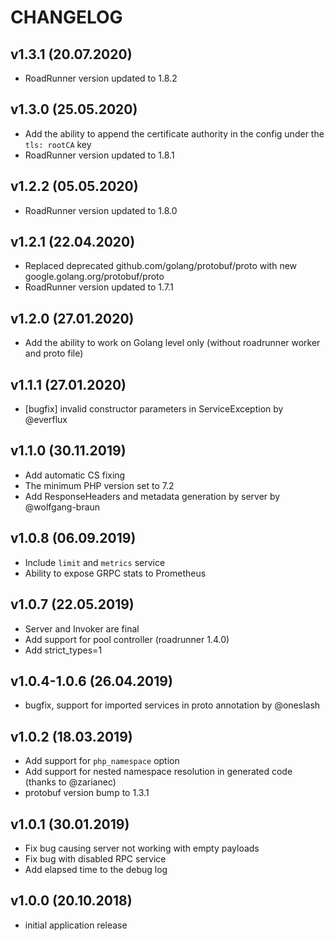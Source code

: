 CHANGELOG
=========

v1.3.1 (20.07.2020)
-------------------
- RoadRunner version updated to 1.8.2

v1.3.0 (25.05.2020)
-------------------
- Add the ability to append the certificate authority in the config under the `tls: rootCA` key
- RoadRunner version updated to 1.8.1

v1.2.2 (05.05.2020)
-------------------
- RoadRunner version updated to 1.8.0

v1.2.1 (22.04.2020)
-------------------
- Replaced deprecated github.com/golang/protobuf/proto with new google.golang.org/protobuf/proto
- RoadRunner version updated to 1.7.1

v1.2.0 (27.01.2020)
-------------------
- Add the ability to work on Golang level only (without roadrunner worker and proto file)

v1.1.1 (27.01.2020)
-------------------
- [bugfix] invalid constructor parameters in ServiceException by @everflux

v1.1.0 (30.11.2019)
-------------------
- Add automatic CS fixing
- The minimum PHP version set to 7.2
- Add ResponseHeaders and metadata generation by server by @wolfgang-braun

v1.0.8 (06.09.2019)
-------------------
- Include `limit` and `metrics` service
- Ability to expose GRPC stats to Prometheus

v1.0.7 (22.05.2019)
-------------------
- Server and Invoker are final
- Add support for pool controller (roadrunner 1.4.0) 
- Add strict_types=1

v1.0.4-1.0.6 (26.04.2019)
-------------------
- bugfix, support for imported services in proto annotation by @oneslash 

v1.0.2 (18.03.2019)
-------------------
- Add support for `php_namespace` option
- Add support for nested namespace resolution in generated code
  (thanks to @zarianec)
- protobuf version bump to 1.3.1

v1.0.1 (30.01.2019)
-------------------
- Fix bug causing server not working with empty payloads
- Fix bug with disabled RPC service
- Add elapsed time to the debug log

v1.0.0 (20.10.2018)
-------------------
- initial application release
